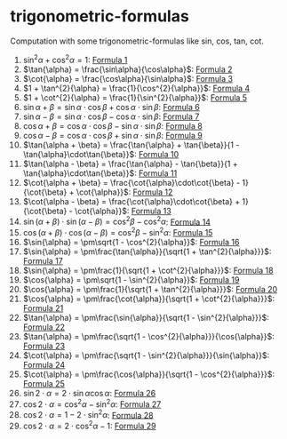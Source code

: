 # trigonometric-formulas

Computation with some trigonometric-formulas like sin, cos, tan, cot.


1. $\sin^{2}\alpha + \cos^{2}\alpha = 1$: [Formula 1](./formula1/README.md)
2. $\tan{\alpha} = \frac{\sin\alpha}{\cos\alpha}$: [Formula 2](./formula2/README.md)
3. $\cot{\alpha} = \frac{\cos\alpha}{\sin\alpha}$: [Formula 3](./formula3/README.md)
4. $1 + \tan^{2}{\alpha} = \frac{1}{\cos^{2}{\alpha}}$: [Formula 4](./formula4/README.md)
5. $1 + \cot^{2}{\alpha} = \frac{1}{\sin^{2}{\alpha}}$: [Formula 5](./formula5/README.md)
6. $\sin{\alpha + \beta} = \sin{\alpha}\cdot\cos{\beta} + \cos{\alpha}\cdot\sin{\beta}$: [Formula 6](./formula6/README.md)
7. $\sin{\alpha - \beta} = \sin{\alpha}\cdot\cos{\beta} - \cos{\alpha}\cdot\sin{\beta}$: [Formula 7](./formula7/README.md)
8. $\cos{\alpha + \beta} = \cos{\alpha}\cdot\cos{\beta} - \sin{\alpha}\cdot\sin{\beta}$: [Formula 8](./formula8/README.md)
9. $\cos{\alpha - \beta} = \cos{\alpha}\cdot\cos{\beta} + \sin{\alpha}\cdot\sin{\beta}$: [Formula 9](./formula9/README.md)
10. $\tan{\alpha + \beta} = \frac{\tan{\alpha} + \tan{\beta}}{1 - \tan{\alpha}\cdot\tan{\beta}}$: [Formula 10](./formula10/README.md)
11. $\tan{\alpha - \beta} = \frac{\tan{\alpha} - \tan{\beta}}{1 + \tan{\alpha}\cdot\tan{\beta}}$: [Formula 11](./formula11/README.md)
12. $\cot{\alpha + \beta} = \frac{\cot{\alpha}\cdot\cot{\beta} - 1}{\cot{\beta} + \cot{\alpha}}$: [Formula 12](./formula12/README.md)
13. $\cot{\alpha - \beta} = \frac{\cot{\alpha}\cdot\cot{\beta} + 1}{\cot{\beta} - \cot{\alpha}}$: [Formula 13](./formula13/README.md)
14. $\sin{(\alpha + \beta)}\cdot\sin{(\alpha - \beta)} = \cos^{2}{\beta} - \cos^{2}{\alpha}$: [Formula 14](./formula14/README.md)
15. $\cos{(\alpha + \beta)}\cdot\cos{(\alpha - \beta)} = \cos^{2}{\beta} - \sin^{2}{\alpha}$: [Formula 15](./formula15/README.md)
16. $\sin{\alpha} = \pm\sqrt{1 - \cos^{2}{\alpha}}$: [Formula 16](./formula16/README.md)
17. $\sin{\alpha} = \pm\frac{\tan{\alpha}}{\sqrt{1 + \tan^{2}{\alpha}}}$: [Formula 17](./formula17/README.md)
18. $\sin{\alpha} = \pm\frac{1}{\sqrt{1 + \cot^{2}{\alpha}}}$: [Formula 18](./formula18/README.md)
19. $\cos{\alpha} = \pm\sqrt{1 - \sin^{2}{\alpha}}$: [Formula 19](./formula19/README.md)
20. $\cos{\alpha} = \pm\frac{1}{\sqrt{1 + \tan^{2}{\alpha}}}$: [Formula 20](./formula20/README.md)
21. $\cos{\alpha} = \pm\frac{\cot{\alpha}}{\sqrt{1 + \cot^{2}{\alpha}}}$: [Formula 21](./formula21/README.md)
22. $\tan{\alpha} = \pm\frac{\sin{\alpha}}{\sqrt{1 - \sin^{2}{\alpha}}}$: [Formula 22](./formula22/README.md)
23. $\tan{\alpha} = \pm\frac{\sqrt{1 - \cos^{2}{\alpha}}}{\cos{\alpha}}$: [Formula 23](./formula23/README.md)
24. $\cot{\alpha} = \pm\frac{\sqrt{1 - \sin^{2}{\alpha}}}{\sin{\alpha}}$: [Formula 24](./formula24/README.md)
25. $\cot{\alpha} = \pm\frac{\cos{\alpha}}{\sqrt{1 - \cos^{2}{\alpha}}}$: [Formula 25](./formula25/README.md)
26. $\sin{2\cdot\alpha} = 2\cdot\sin{\alpha}\cos{\alpha}$: [Formula 26](./formula26/README.md)
27. $\cos{2\cdot\alpha} = \cos^{2}{\alpha} - \sin^{2}{\alpha}$: [Formula 27](./formula27/README.md)
28. $\cos{2\cdot\alpha} = 1 - 2\cdot\sin^{2}{\alpha}$: [Formula 28](./formula28/README.md)
29. $\cos{2\cdot\alpha} = 2\cdot\cos^{2}{\alpha} - 1$: [Formula 29](./formula29/README.md)
